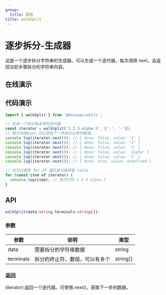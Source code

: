```yaml
---
group:
  title: 其他
title: walkSplit
---
```


# 逐步拆分-生成器

这是一个逐步拆分字符串的生成器。可以生成一个迭代器。每次调用 next，会返回当前步骤拆分的字符串内容。

## 在线演示

<code src="./walk-split"></code>

## 代码演示

```typescript
import { walkSplit } from '@dxsixpc/utils';

// 生成一个拆分版本号的迭代器
const iterator = walkSplit('1.2.3-alpha.5', ['.', '-']);
// 每次调用next,可以获取下一步拆分出来的数据。
console.log(iterator.next()); // { done: false, value: '1' }
console.log(iterator.next()); // { done: false, value: '2' }
console.log(iterator.next()); // { done: false, value: '3' }
console.log(iterator.next()); // { done: false, value: 'alpha' }
console.log(iterator.next()); // { done: false, value: '5' }
console.log(iterator.next()); // { done: true, value: undefined }

// 也可以使用 for of 遍历迭代器获取 value
for (const item of iterator) {
  console.log(item); // 依次打印 1 2 3 alpha 5
}
```

## API

```typescript
walkSplit(data:string,terminals:string[]);
```

### 参数

| 参数      | 说明                           | 类型     |
| --------- | ------------------------------ | -------- |
| data      | 需要拆分的字符串数据           | string   |
| terminals | 拆分的终止符，数组，可以有多个 | string[] |

### 返回

(iterator):返回一个迭代器。可使用.next()，获取下一步的数据。
